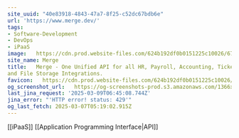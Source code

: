 ```yaml
---
site_uuid: "40e83918-4843-47a7-8f25-c52dc67bdb6e"
url: 'https://www.merge.dev/'
tags:
- Software-Development
- DevOps
- iPaaS
image:   https://cdn.prod.website-files.com/624b192df0b0151225c10026/6759c3a56fe3f00504d7b0f3_merge%20meta_tiny.png
site_name: Merge
title:   Merge - One Unified API for all HR, Payroll, Accounting, Ticketing, CRM, ATS,
and File Storage Integrations.
favicon:   https://cdn.prod.website-files.com/624b192df0b0151225c10026/66d0d3a2455227514ea8cd28_favicon-dark-32.png
og_screenshot_url:   https://og-screenshots-prod.s3.amazonaws.com/1366x768/80/false/d45ca9e62539500329156739cb2f70f3ea55ac851e2a9b3a3b5d372e8e84b33d.jpeg
last_jina_request: '2025-03-09T06:45:08.744Z'
jina_error: "'HTTP error! status: 429'"
og_last_fetch: 2025-03-07T05:19:02.915Z
---
```

[[iPaaS]] [[Application Programming Interface|API]] 
